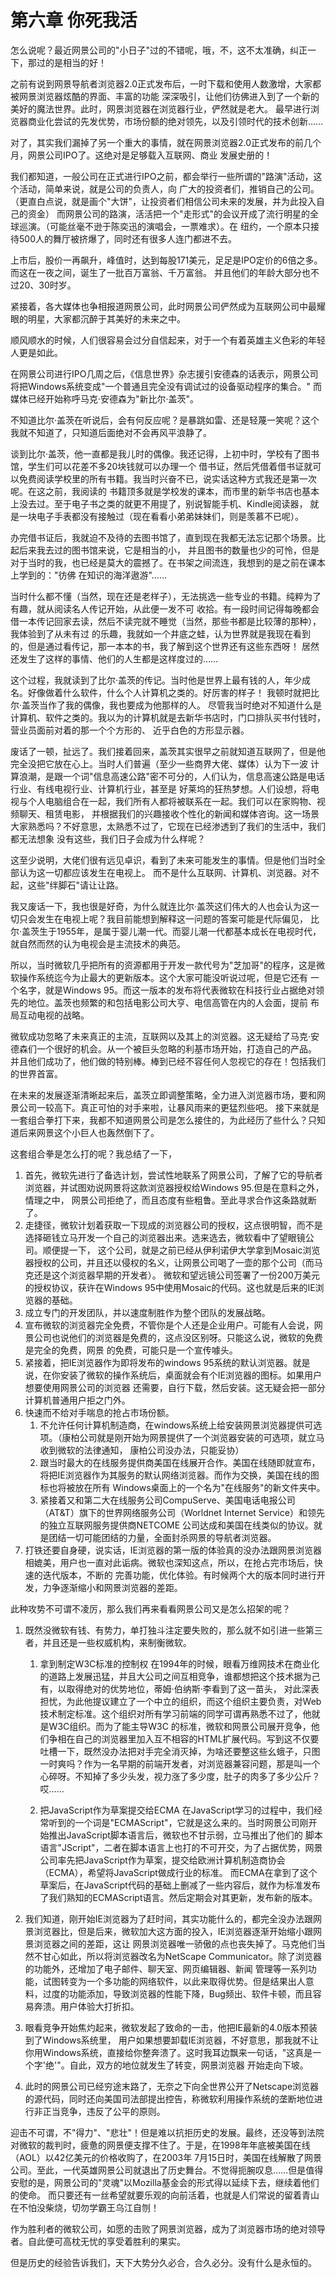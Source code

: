 # 第六章 你死我活

怎么说呢？最近网景公司的"小日子"过的不错呢，哦，不，这不太准确，纠正一下，那过的是相当的好！

之前有说到网景导航者浏览器2.0正式发布后，一时下载和使用人数激增，大家都被网景浏览器炫酷的界面、丰富的功能
深深吸引，让他们彷佛进入到了一个新的美好的魔法世界。此时，网景浏览器在浏览器行业，俨然就是老大。
最早进行浏览器商业化尝试的先发优势，市场份额的绝对领先，以及引领时代的技术创新……

对了，其实我们漏掉了另一个重大的事情，就在网景浏览器2.0正式发布的前几个月，网景公司IPO了。这绝对是足够载入互联网、商业
发展史册的！

我们都知道，一般公司在正式进行IPO之前，都会举行一些所谓的"路演"活动，这个活动，简单来说，就是公司的负责人，向
广大的投资者们，推销自己的公司。（更直白点说，就是画个"大饼"，让投资者们相信公司未来的发展，并为此投入自己的资金）
而网景公司的路演，活活把一个"走形式"的会议开成了流行明星的全球巡演。（可能丝毫不逊于陈奕迅的演唱会，一票难求）。在
纽约，一个原本只接待500人的舞厅被挤爆了，同时还有很多人连门都进不去。

上市后，股价一再飙升，峰值时，达到每股171美元，足足是IPO定价的6倍之多。而这在一夜之间，诞生了一批百万富翁、千万富翁。
并且他们的年龄大部分也不过20、30时岁。

紧接着，各大媒体也争相报道网景公司，此时网景公司俨然成为互联网公司中最耀眼的明星，大家都沉醉于其美好的未来之中。

顺风顺水的时候，人们很容易会过分自信起来，对于一个有着英雄主义色彩的年轻人更是如此。

在网景公司进行IPO几周之后，《信息世界》杂志援引安德森的话表示，网景公司将把Windows系统变成"一个普通且完全没有调试过的设备驱动程序的集合。"
而媒体已经开始称呼马克·安德森为"新比尔·盖茨"。

不知道比尔·盖茨在听说后，会有何反应呢？是暴跳如雷、还是轻蔑一笑呢？这个我就不知道了，只知道后面绝对不会再风平浪静了。

谈到比尔·盖茨，他一直都是我儿时的偶像。我还记得，上初中时，学校有了图书馆，学生们可以花差不多20块钱就可以办理一个
借书证，然后凭借着借书证就可以免费阅读学校里的所有书籍。我当时兴奋不已，说实话这种方式我还是第一次呢。在这之前，我阅读的
书籍顶多就是学校发的课本，而市里的新华书店也基本上没去过。至于电子书之类的就更不用提了，别说智能手机、Kindle阅读器，
就是一块电子手表都没有接触过（现在看看小弟弟妹妹们，则是羡慕不已呢）。

办完借书证后，我就迫不及待的去图书馆了，直到现在我都无法忘记那个场景。比起后来我去过的图书馆来说，它是相当的小，
并且图书的数量也少的可怜，但是对于当时的我，也已经是莫大的震撼了。在书架之间流连，我想到的是之前在课本上学到的："彷佛
在知识的海洋遨游"……

当时什么都不懂（当然，现在还是老样子），无法挑选一些专业的书籍。纯粹为了有趣，就从阅读名人传记开始，从此便一发不可
收拾。有一段时间记得每晚都会借一本传记回家去读，然后不读完就不睡觉（当然，那些书都是比较薄的那种），我体验到了从未有过
的乐趣，我就如一个井底之蛙，认为世界就是我现在看到的，但是通过看传记，那一本本的书，我了解到这个世界还有这些东西呀！
居然还发生了这样的事情、他们的人生都是这样度过的……

这个过程，我就读到了比尔·盖茨的传记。当时他是世界上最有钱的人，年少成名。好像做着什么软件，什么个人计算机之类的。好厉害的样子！
我顿时就把比尔·盖茨当作了我的偶像，我也要成为他那样的人。 尽管我当时绝对不知道什么是计算机、软件之类的。我以为的计算机就是去新华书店时，门口排队买书付钱时，营业员面前对着的那一个个方形的、
近乎白色的方形显示器。

废话了一顿，扯远了。我们接着回来，盖茨其实很早之前就知道互联网了，但是他完全没把它放在心上。当时人们普遍（至少一些商界大佬、媒体）认为下一波
计算浪潮，是跟一个词"信息高速公路"密不可分的，人们认为，信息高速公路是电话行业、有线电视行业、计算机行业，甚至是
好莱坞的狂热梦想。人们设想，将电视与个人电脑组合在一起，我们所有人都将被联系在一起。我们可以在家购物、视频聊天、租赁电影，
并根据我们的兴趣接收个性化的新闻和媒体咨询。这一场景大家熟悉吗？不好意思，太熟悉不过了，它现在已经渗透到了我们的生活中，我们都无法想象
没有这些，我们日子会成为什么样呢？

这至少说明，大佬们很有远见卓识，看到了未来可能发生的事情。但是他们当时全部认为这一切都应该发生在电视上。
而不是什么互联网、计算机、浏览器。对不起，这些"绊脚石"请让让路。

我又废话一下，我也很是好奇，为什么就连比尔·盖茨这们伟大的人也会认为这一切只会发生在电视上呢？我目前能想到解释这一问题的答案可能是代际偏见，
比尔·盖茨生于1955年，是属于婴儿潮一代。而婴儿潮一代都基本成长在电视时代，就自然而然的认为电视会是主流技术的典范。

所以，当时微软几乎把所有的资源都用于开发一款代号为"芝加哥"的程序，这是微软操作系统迄今为止最大的更新版本。这个大家可能没听说过呢，但是它还有
一个名字，就是Windows 95。而这一版本的发布将代表微软在科技行业占据绝对领先的地位。盖茨也频繁的和包括电影公司大亨、电信高管在内的人会面，提前
布局互动电视的战略。

微软成功忽略了未来真正的主流，互联网以及其上的浏览器。这无疑给了马克·安德森们一个很好的机会。从一个被巨头忽略的利基市场开始，打造自己的产品。
并且他们成功了，他们做的特别棒。棒到已经不容任何人忽视它的存在！包括我们的世界首富。

在未来的发展逐渐清晰起来后，盖茨立即调整策略，全力进入浏览器市场，要和网景公司一较高下。真正可怕的对手来啦，让暴风雨来的更猛烈些吧。
接下来就是一套组合拳打下来，我都不知道网景公司是怎么接住的，为此经历了些什么？只知道后来网景这个小巨人也轰然倒下了。

这套组合拳是怎么打的呢？我总结了一下，

1. 首先，微软先进行了备选计划，尝试性地联系了网景公司，了解了它的导航者浏览器，并试图劝说网景将这款浏览器授权给Windows 95.但是在意料之外，情理之中，
    网景公司拒绝了，而且态度有些粗鲁。至此寻求合作这条路就断了。
2. 走捷径，微软计划着获取一下现成的浏览器公司的授权，这点很明智，而不是选择砸钱立马开发一个自己的浏览器出来。选来选去，微软看中了望眼镜公司。顺便提一下，
    这个公司，就是之前已经从伊利诺伊大学拿到Mosaic浏览器授权的公司，并且还以侵权的名义，让网景公司喝了一壶的那个公司（而马克还是这个浏览器早期的开发者）。
    微软和望远镜公司签署了一份200万美元的授权协议，获许在Windows 95中使用Mosaic的代码。这也就是后来的IE浏览器的基础。
3. 成立专门的开发团队，并以速度制胜作为整个团队的发展战略。
4. 宣布微软的浏览器完全免费，不管你是个人还是企业用户。可能有人会说，网景公司也说他们的浏览器是免费的，这点没区别呀。只能这么说，微软的免费是完全的免费，网景
    的免费，可能只是一个宣传噱头。
5. 紧接着，把IE浏览器作为即将发布的windows 95系统的默认浏览器。就是说，在你安装了微软的操作系统后，桌面就会有个IE浏览器的图标。如果用户想要使用网景公司的浏览器
    还需要，自行下载，然后安装。这无疑会把一部分计算机普通用户拒之门外。
6. 快速而不给对手喘息的抢占市场份额。
   1. 不允许任何计算机制造商，在windows系统上给安装网景浏览器提供可选项。（康柏公司就是刚开始为网景提供了一个浏览器安装的可选项，就立马收到微软的法律通知，
   康柏公司没办法，只能妥协）
   2. 跟当时最大的在线服务提供商美国在线展开合作。美国在线随即就宣布，将把IE浏览器作为其服务的默认网络浏览器。而作为交换，美国在线的图标也将被放在所有
   Windows桌面上的一个名为"在线服务"的新文件夹中。
   3. 紧接着又和第二大在线服务公司CompuServe、美国电话电报公司（AT&T）旗下的世界网络服务公司（Worldnet Internet Service）和领先的独立互联网服务提供商NETCOME
   公司达成和美国在线类似的协议。就是团结一切可能团结的力量，全面封杀网景的导航者浏览器。
7. 打铁还要自身硬，说实话，IE浏览器的第一版的体验真的没办法跟网景浏览器相媲美，用户也一直对此诟病。微软也深知这点，所以，在抢占完市场后，快速的迭代版本，不断的
    完善功能，优化体验。有时候两个大的版本同时进行开发，力争逐渐缩小和网景浏览器的差距。

此种攻势不可谓不凌厉，那么我们再来看看网景公司又是怎么招架的呢？

1. 既然没微软有钱、有势力，单打独斗注定要失败的，那么就不如引进一些第三者，并且还是一些权威机构，来制衡微软。
   1. 拿到制定W3C标准的控制权
   在1994年的时候，眼看万维网技术在商业化的道路上发展迅猛，并且大公司之间互相竞争，谁都想把这个技术据为己有，以取得绝对的优势地位，蒂姆·伯纳斯·李看到了这一苗头，
   对此深表担忧，为此他提议建立了一个中立的组织，而这个组织主要负责，对Web技术制定标准。这个组织对所有学习前端的同学可谓再熟悉不过了，他就是W3C组织。而为了能主导W3C
   的标准，微软和网景公司展开竞争，他们争相在自己的浏览器里加入互不相容的HTML扩展代码。写到这不仅要吐槽一下，既然没办法把对手完全消灭掉，为啥还要整这些幺蛾子，只图
   一时爽吗？作为一名早期的前端开发者，对浏览器兼容问题，那是叫一个心碎呀。不知掉了多少头发，视力涨了多少度，肚子的肉多了多少公斤？哎……
   
   2. 把JavaScript作为草案提交给ECMA
   在JavaScript学习的过程中，我们经常听到的一个词是"ECMAScript"，它就是这么来的。当时网景公司刚开始推出JavaScript脚本语言后，微软也不甘示弱，立马推出了他们的
   脚本语言"JScript"，二者在脚本语言上也打的不可开交，为了占据优势，网景公司率先把JavaScript作为草案，提交给欧洲计算机制造商协会（ECMA），希望将JavaScript做成行业的标准。
   而ECMA在拿到了这个草案后，在JavaScript代码的基础上删减了一些内容后，就作为标准发布了我们熟知的ECMAScript语言。然后定期会对其更新，发布新的版本。
   
2. 我们知道，刚开始IE浏览器为了赶时间，其实功能什么的，都完全没办法跟网景浏览器比，但是后来，微软加大这方面的投入，IE浏览器逐渐开始缩小跟网景浏览器之间的差距，这让
    网景浏览器唯一骄傲的点也丧失掉了。马克他们当然不甘心如此，所以将浏览器改名为NetScape Communicator。除了浏览器的功能外，还增加了电子邮件、聊天室、网页编辑器、新闻
    管理等一系列功能，试图转变为一个多功能的网络软件，以此来取得优势。但是结果出人意料，过度的功能添加，导致浏览器的性能下降，Bug频出、软件卡顿，而且容易奔溃。用户体验大打折扣。

3. 眼看竞争开始焦灼起来，微软发起了致命的一击，他把IE最新的4.0版本预装到了Windows系统里，
    用户如果想要卸载IE浏览器，不好意思，那我就不让你用Windows系统，直接给你整奔溃了。这时我耳边飘来一句话，"这真是一个字'绝'"。自此，双方的地位就发生了转变，网景浏览器
    开始走向下坡。

4. 此时的网景公司已经穷途末路了，无奈之下向全世界公开了Netscape浏览器的源代码，同时还向美国司法部提出控告，称微软利用操作系统的垄断地位进行非正当竞争，违反了公平的原则。

迎击不可谓，不"得力"、"悲壮"！但是难以抗拒历史的发展。最终，还没等到法院对微软的裁判时，疲惫的网景便支撑不住了。于是，在1998年年底被美国在线（AOL）以42亿美元的价格收购了，在2003年
7月15日时，美国在线解散了网景公司。至此，一代英雄网景公司就退出了历史舞台。不觉得扼腕叹息……但是值得安慰的是，网景公司的"灵魂"以Mozilla基金会的形式得以延续下去，继续着他们的使命。
而只要还有一丝希望就要乐观的向前活着，也就是人们常说的留着青山在不怕没柴烧，切勿学霸王乌江自刎！

作为胜利者的微软公司，如愿的击败了网景浏览器，成为了浏览器市场的绝对领导者。自此便可高枕无忧的享受着胜利的果实。

但是历史的经验告诉我们，天下大势分久必合，合久必分。没有什么是永恒的。



